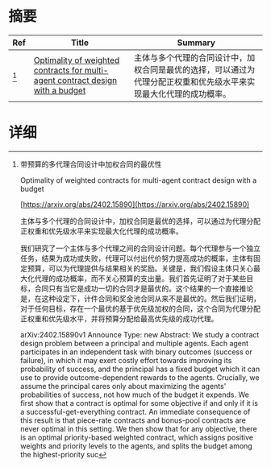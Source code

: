 # 摘要

| Ref | Title | Summary |
| --- | --- | --- |
| [^1] | [Optimality of weighted contracts for multi-agent contract design with a budget](https://arxiv.org/abs/2402.15890) | 主体与多个代理的合同设计中，加权合同是最优的选择，可以通过为代理分配正权重和优先级水平来实现最大化代理的成功概率。 |

# 详细

[^1]: 带预算的多代理合同设计中加权合同的最优性

    Optimality of weighted contracts for multi-agent contract design with a budget

    [https://arxiv.org/abs/2402.15890](https://arxiv.org/abs/2402.15890)

    主体与多个代理的合同设计中，加权合同是最优的选择，可以通过为代理分配正权重和优先级水平来实现最大化代理的成功概率。

    

    我们研究了一个主体与多个代理之间的合同设计问题。每个代理参与一个独立任务，结果为成功或失败，代理可以付出代价努力提高成功的概率，主体有固定预算，可以为代理提供与结果相关的奖励。关键是，我们假设主体只关心最大化代理的成功概率，而不关心预算的支出量。我们首先证明了对于某些目标，合同只有当它是成功一切的合同才是最优的。这个结果的一个直接推论是，在这种设定下，计件合同和奖金池合同从来不是最优的。然后我们证明，对于任何目标，存在一个最优的基于优先级加权的合同，这个合同为代理分配正权重和优先级水平，并将预算分配给最高优先级的成功代理。

    arXiv:2402.15890v1 Announce Type: new  Abstract: We study a contract design problem between a principal and multiple agents. Each agent participates in an independent task with binary outcomes (success or failure), in which it may exert costly effort towards improving its probability of success, and the principal has a fixed budget which it can use to provide outcome-dependent rewards to the agents. Crucially, we assume the principal cares only about maximizing the agents' probabilities of success, not how much of the budget it expends. We first show that a contract is optimal for some objective if and only if it is a successful-get-everything contract. An immediate consequence of this result is that piece-rate contracts and bonus-pool contracts are never optimal in this setting. We then show that for any objective, there is an optimal priority-based weighted contract, which assigns positive weights and priority levels to the agents, and splits the budget among the highest-priority suc
    


